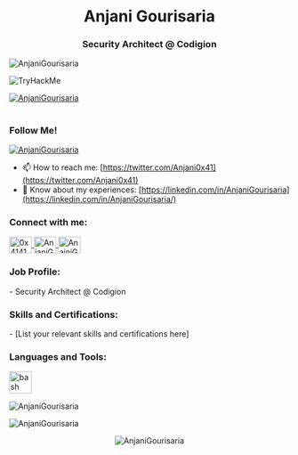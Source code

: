 <h1 align="center">Anjani Gourisaria</h1>
<h3 align="center">Security Architect @ Codigion</h3>

<p align="left"> 
  <img src="https://komarev.com/ghpvc/?username=AnjaniGourisaria&label=Profile%20views&color=0e75b6&style=flat" alt="AnjaniGourisaria" />
</p>

<img src="https://tryhackme-badges.s3.amazonaws.com/RajuTry.png" alt="TryHackMe">

<p align="left"> 
  <a href="https://github.com/ryo-ma/github-profile-trophy">
    <img src="https://github-profile-trophy.vercel.app/?username=AnjaniGourisaria" alt="AnjaniGourisaria" />
  </a>
</p>

<h1 align="center"></h1>

<h3 align="left">Follow Me!</h3>

<p align="left"> 
  <a href="https://twitter.com/Anjani0x41" target="blank">
    <img src="https://img.shields.io/twitter/follow/Anjani0x41?logo=twitter&style=for-the-badge" alt="AnjaniGourisaria" />
  </a>
</p>

- 📫 How to reach me: [https://twitter.com/Anjani0x41](https://twitter.com/Anjani0x41)
- 📄 Know about my experiences: [https://linkedin.com/in/AnjaniGourisaria](https://linkedin.com/in/AnjaniGourisaria/)

<h3 align="left">Connect with me:</h3>

<p align="left">
  <a href="https://twitter.com/Anjani0x41" target="blank">
    <img align="center" src="https://www.vectorlogo.zone/logos/twitter/twitter-official.svg" alt="0x41414141" height="30" width="40" />
  </a>
  <a href="https://linkedin.com/in/AnjaniGourisaria" target="blank">
    <img align="center" src="https://www.vectorlogo.zone/logos/linkedin/linkedin-tile.svg" alt="AnjaniGourisaria" height="30" width="40" />
  </a>
  <a href="https://discord.gg/AnjaniGourisaria#0772" target="blank">
    <img align="center" src="https://www.vectorlogo.zone/logos/discordapp/discordapp-tile.svg" alt="AnajniGourisaria#0772" height="30" width="40" />
  </a>
</p>

<h3 align="left">Job Profile:</h3>
<p align="left">
  - Security Architect @ Codigion
</p>

<h3 align="left">Skills and Certifications:</h3>
<p align="left">
  - [List your relevant skills and certifications here]
</p>

<h3 align="left">Languages and Tools:</h3>
<p align="left">
  <a href="https://www.gnu.org/software/bash/" target="_blank"> 
    <img src="https://www.vectorlogo.zone/logos/gnu_bash/gnu_bash-icon.svg" alt="bash" width="40" height="40" /> 
  </a> 
  <!-- Add more languages and tools here -->
</p>

<p>
  <img align="center" src="https://github-readme-streak-stats.herokuapp.com/?user=AnjaniGourisaria&" alt="AnjaniGourisaria" />
</p>

<p>
  <img align="left" src="https://github-readme-stats.vercel.app/api/top-langs?username=AnjaniGourisaria&show_icons=true&locale=en&layout=compact" alt="AnjaniGourisaria" />
</p>

<p>&nbsp;</p>

<p align="center">
  <img src="https://github-readme-stats.vercel.app/api?username=AnjaniGourisaria&show_icons=true&locale=en" alt="AnjaniGourisaria" />
</p>
